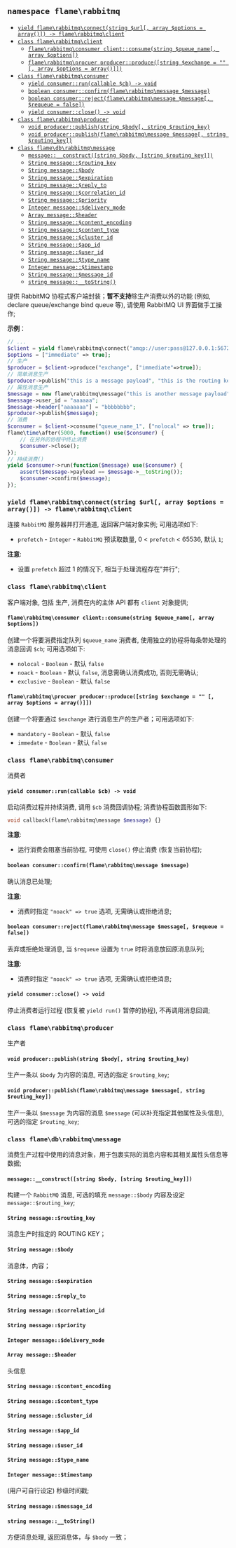 ## `namespace flame\rabbitmq`

<!-- TOC depthFrom:3 -->

- [`yield flame\rabbitmq\connect(string $url[, array $options = array()]) -> flame\rabbitmq\client`](#yield-flame\rabbitmq\connectstring-url-array-options--array---flame\rabbitmq\client)
- [`class flame\rabbitmq\client`](#class-flame\rabbitmq\client)
    - [`flame\rabbitmq\consumer client::consume(string $queue_name[, array $options])`](#flame\rabbitmq\consumer-clientconsumestring-queue_name-array-options)
    - [`flame\rabbitmq\procuer producer::produce([string $exchange = "" [, array $options = array()]])`](#flame\rabbitmq\procuer-producerproducestring-exchange----array-options--array)
- [`class flame\rabbitmq\consumer`](#class-flame\rabbitmq\consumer)
    - [`yield consumer::run(callable $cb) -> void`](#yield-consumerruncallable-cb---void)
    - [`boolean consumer::confirm(flame\rabbitmq\message $message)`](#boolean-consumerconfirmflame\rabbitmq\message-message)
    - [`boolean consumer::reject(flame\rabbitmq\message $message[, $requeue = false])`](#boolean-consumerrejectflame\rabbitmq\message-message-requeue--false)
    - [`yield consumer::close() -> void`](#yield-consumerclose---void)
- [`class flame\rabbitmq\producer`](#class-flame\rabbitmq\producer)
    - [`void producer::publish(string $body[, string $routing_key)`](#void-producerpublishstring-body-string-routing_key)
    - [`void producer::publish(flame\rabbitmq\message $message[, string $routing_key])`](#void-producerpublishflame\rabbitmq\message-message-string-routing_key)
- [`class flame\db\rabbitmq\message`](#class-flame\db\rabbitmq\message)
    - [`message::__construct([string $body, [string $routing_key]])`](#message__constructstring-body-string-routing_key)
    - [`String message::$routing_key`](#string-messagerouting_key)
    - [`String message::$body`](#string-messagebody)
    - [`String message::$expiration`](#string-messageexpiration)
    - [`String message::$reply_to`](#string-messagereply_to)
    - [`String message::$correlation_id`](#string-messagecorrelation_id)
    - [`String message::$priority`](#string-messagepriority)
    - [`Integer message::$delivery_mode`](#integer-messagedelivery_mode)
    - [`Array message::$header`](#array-messageheader)
    - [`String message::$content_encoding`](#string-messagecontent_encoding)
    - [`String message::$content_type`](#string-messagecontent_type)
    - [`String message::$cluster_id`](#string-messagecluster_id)
    - [`String message::$app_id`](#string-messageapp_id)
    - [`String message::$user_id`](#string-messageuser_id)
    - [`String message::$type_name`](#string-messagetype_name)
    - [`Integer message::$timestamp`](#integer-messagetimestamp)
    - [`String message::$message_id`](#string-messagemessage_id)
    - [`string message::__toString()`](#string-message__tostring)

<!-- /TOC -->

提供 RabbitMQ 协程式客户端封装；**暂不支持**除生产消费以外的功能 (例如, declare queue/exchange bind queue 等), 请使用 RabbitMQ UI 界面做手工操作;

**示例**：
``` PHP
// ...
$client = yield flame\rabbitmq\connect("amqp://user:pass@127.0.0.1:5672/vhost");
$options = ["immediate" => true];
// 生产
$producer = $client->produce("exchange", ["immediate"=>true]);
// 简单消息生产
$producer->publish("this is a message payload", "this is the routing key");
// 属性消息生产
$message = new flame\rabbitmq\message("this is another message payload", "this is the routing key");
$message->user_id = "aaaaaa";
$message->header["aaaaaaa"] = "bbbbbbbb";
$producer->publish($message);
// 消费
$consumer = $client->consume("queue_name_1", ["nolocal" => true]);
flame\time\after(5000, function() use($consumer) {
	// 在另外的协程中终止消费
	$consumer->close();
});
// 持续消费()
yield $consumer->run(function($message) use($consumer) {
	assert($message->payload == $message->__toString());
	$consumer->confirm($message);
});
```

### `yield flame\rabbitmq\connect(string $url[, array $options = array()]) -> flame\rabbitmq\client`
连接 `RabbitMQ` 服务器并打开通道, 返回客户端对象实例; 可用选项如下:
* `prefetch` - `Integer` - `RabbitMQ` 预读取数量, 0 < `prefetch` < 65536, 默认 `1`;

**注意**:
* 设置 `prefetch` 超过 1 的情况下, 相当于处理流程存在"并行";

### `class flame\rabbitmq\client`
客户端对象, 包括 生产, 消费在内的主体 API 都有 `client` 对象提供;

#### `flame\rabbitmq\consumer client::consume(string $queue_name[, array $options])`
创建一个将要消费指定队列 `$queue_name` 消费者, 使用独立的协程将每条带处理的消息回调 `$cb`; 可用选项如下:
* `nolocal` - `Boolean` - 默认 `false`
* `noack` - `Boolean` - 默认 `false`, 消息需确认消费成功, 否则无需确认;
* `exclusive` - `Boolean` - 默认 `false`

#### `flame\rabbitmq\procuer producer::produce([string $exchange = "" [, array $options = array()]])`
创建一个将要通过 `$exchange` 进行消息生产的生产者；可用选项如下:
* `mandatory` - `Boolean` - 默认 `false`
* `immedate` - `Boolean` - 默认 `false`

### `class flame\rabbitmq\consumer`
消费者

#### `yield consumer::run(callable $cb) -> void`
启动消费过程并持续消费, 调用 `$cb` 消费回调协程; 消费协程函数圆形如下:
``` PHP
void callback(flame\rabbitmq\message $message) {}
```

**注意**:
* 运行消费会阻塞当前协程, 可使用 `close()` 停止消费 (恢复当前协程);

#### `boolean consumer::confirm(flame\rabbitmq\message $message)`
确认消息已处理;

**注意**:
* 消费时指定 `"noack" => true` 选项, 无需确认或拒绝消息;

#### `boolean consumer::reject(flame\rabbitmq\message $message[, $requeue = false])`
丢弃或拒绝处理消息, 当 `$requeue` 设置为 `true` 时将消息放回原消息队列;

**注意**:
* 消费时指定 `"noack" => true` 选项, 无需确认或拒绝消息;

#### `yield consumer::close() -> void`
停止消费者运行过程 (恢复被 `yield run()` 暂停的协程), 不再调用消息回调;


### `class flame\rabbitmq\producer`
生产者

#### `void producer::publish(string $body[, string $routing_key)`
生产一条以 `$body` 为内容的消息, 可选的指定 `$routing_key`;

#### `void producer::publish(flame\rabbitmq\message $message[, string $routing_key])`
生产一条以 `$message` 为内容的消息 `$message` (可以补充指定其他属性及头信息), 可选的指定 `$routing_key`;

### `class flame\db\rabbitmq\message`
消费生产过程中使用的消息对象，用于包裹实际的消息内容和其相关属性头信息等数据;

#### `message::__construct([string $body, [string $routing_key]])`
构建一个 `RabbitMQ` 消息, 可选的填充 `message::$body` 内容及设定 `message::$routing_key`;

#### `String message::$routing_key`
消息生产时指定的 ROUTING KEY；

#### `String message::$body`
消息体，内容；

#### `String message::$expiration`
#### `String message::$reply_to`
#### `String message::$correlation_id`
#### `String message::$priority`
#### `Integer message::$delivery_mode`
#### `Array message::$header`
头信息
#### `String message::$content_encoding`
#### `String message::$content_type`
#### `String message::$cluster_id`
#### `String message::$app_id`
#### `String message::$user_id`
#### `String message::$type_name`
#### `Integer message::$timestamp`
(用户可自行设定) 秒级时间戳;

#### `String message::$message_id`

#### `string message::__toString()`
方便消息处理, 返回消息体，与 `$body` 一致；
